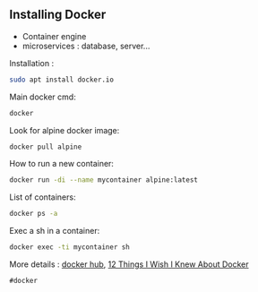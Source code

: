 ## Installing Docker

* Container engine
* microservices : database, server...


Installation :
```bash 
sudo apt install docker.io
```

Main docker cmd:
```bash 
docker
```

Look for alpine docker image:
```bash
docker pull alpine
```

How to run a new container:
```bash
docker run -di --name mycontainer alpine:latest
```

List of containers:
```bash
docker ps -a
```

Exec a sh in a container:
```bash
docker exec -ti mycontainer sh
```



More details : [docker hub](https://hub.docker.com), [12 Things I Wish I Knew About Docker](https://vsupalov.com/12-docker-facts/)

    #docker
